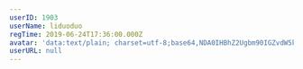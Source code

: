 ```yaml
---
userID: 1903
userName: liduoduo
regTime: 2019-06-24T17:36:00.000Z
avatar: 'data:text/plain; charset=utf-8;base64,NDA0IHBhZ2Ugbm90IGZvdW5kCg=='
userURL: null
---
```



